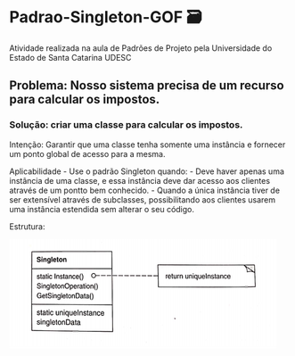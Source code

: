 # Padrao-Singleton-GOF :card_file_box:
Atividade realizada na aula de Padrões de Projeto pela Universidade do Estado de Santa Catarina UDESC

## Problema: Nosso sistema precisa de um recurso para calcular os impostos. 
### Solução: criar uma classe para calcular os impostos.

Intenção: Garantir que uma classe tenha somente uma instância e fornecer um ponto global de acesso para a mesma.

Aplicabilidade - Use o padrão Singleton quando:
	- Deve haver apenas uma instância de uma classe, e essa instância deve dar acesso aos clientes através de um pontto bem conhecido.
	- Quando a única instância tiver de ser extensível através de subclasses, possibilitando aos clientes usarem uma instância estendida sem alterar o seu código.
  
  Estrutura:

![Estrutura Singleton](https://github.com/camimassaneiro/Padrao-Singleton-GOF/blob/main/estrutura%20singleton.PNG)
